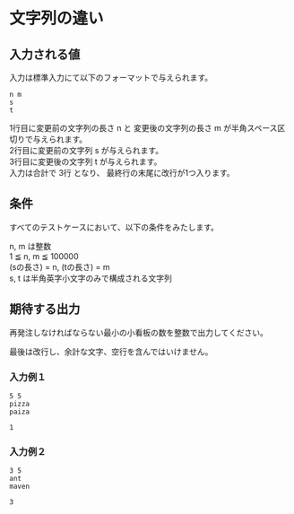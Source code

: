 # 文字列の違い

##  入力される値

入力は標準入力にて以下のフォーマットで与えられます。   

```
n m
s
t
```   

1行目に変更前の文字列の長さ n と 変更後の文字列の長さ m が半角スペース区切りで与えられます。   
2行目に変更前の文字列 s が与えられます。   
3行目に変更後の文字列 t が与えられます。   
入力は合計で 3行 となり、 最終行の末尾に改行が1つ入ります。   

##  条件

すべてのテストケースにおいて、以下の条件をみたします。

n, m は整数   
1 ≦ n, m ≦ 100000   
(sの長さ) = n, (tの長さ) = m   
s, t は半角英字小文字のみで構成される文字列   

##  期待する出力

再発注しなければならない最小の小看板の数を整数で出力してください。   

最後は改行し、余計な文字、空行を含んではいけません。   

###  入力例１

```入力
5 5
pizza
paiza
```   


```出力
1
```   

###  入力例２

```入力
3 5
ant
maven
```   

```出力
3
```   
